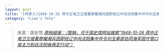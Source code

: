 ```yaml
---
layout: post
title: "[待录入]1948-10-26 蒋中正电卫立煌著廖耀湘兵团即经辽中向沈阳集中并令刘玉章部协同海军固守营口俟主力到达沈阳後再定行动"
category: "Liao's Tele"
---
```



> 来源：国史馆 [*原档链接：（暂缺，可于国史馆网站搜索“1948-10-26 蒋中正电卫立煌著廖耀湘兵团即经辽中向沈阳集中并令刘玉章部协同海军固守营口俟主力到达沈阳後再定行动“）*]()
